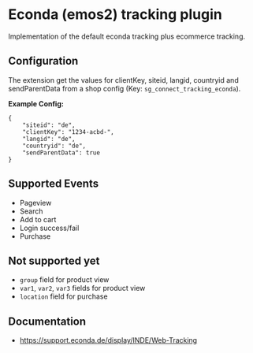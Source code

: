 # Econda (emos2) tracking plugin

Implementation of the default econda tracking plus ecommerce tracking.

## Configuration

The extension get the values for clientKey, siteid, langid, countryid and sendParentData from a shop config (Key: `sg_connect_tracking_econda`).

**Example Config:** 
```
{
    "siteid": "de",
    "clientKey": "1234-acbd-",
    "langid": "de",
    "countryid": "de",
    "sendParentData": true
}
```

## Supported Events
- Pageview
- Search
- Add to cart
- Login success/fail
- Purchase

## Not supported yet
- `group` field for product view
- `var1`, `var2`, `var3` fields for product view
- `location` field for purchase

## Documentation
- https://support.econda.de/display/INDE/Web-Tracking


